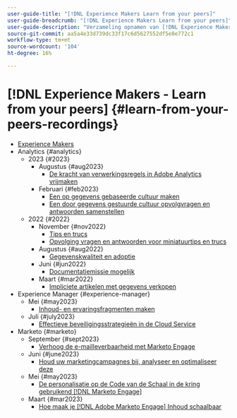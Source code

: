 ```yaml
---
user-guide-title: "[!DNL Experience Makers Learn from your peers]"
user-guide-breadcrumb: "[!DNL Experience Makers Learn from your peers]"
user-guide-description: "Verzameling opnamen van [!DNL Experience Makers Learn from your peers]"
source-git-commit: aa5a4e33d739dc33f17c6d5627552df5e0e772c1
workflow-type: tm+mt
source-wordcount: '104'
ht-degree: 16%

---
```



# [!DNL Experience Makers - Learn from your peers] {#learn-from-your-peers-recordings}

+ [Experience Makers](overview.md)
+ Analytics {#analytics}
   + 2023 {#2023}
      + Augustus {#aug2023}
         + [De kracht van verwerkingsregels in Adobe Analytics vrijmaken](analytics/aug2023/processing-rules.md)
      + Februari {#feb2023}
         + [Een op gegevens gebaseerde cultuur maken](analytics/feb2023/data-driven-culture.md)
         + [Een door gegevens gestuurde cultuur opvolgvragen en antwoorden samenstellen](analytics/feb2023/data-driven-culture-q-and-a.md)
   + 2022 {#2022}
      + November {#nov2022}
         + [Tips en trucs](analytics/nov2022/tips-and-tricks.md)
         + [Opvolging vragen en antwoorden voor miniatuurtips en trucs](analytics/nov2022/tips-and-tricks-q-and-a.md)
      + Augustus {#aug2022}
         + [Gegevenskwaliteit en adoptie](analytics/aug2022/data-quality.md)
      + Juni {#jun2022}
         + [Documentatiemissie mogelijk](analytics/june2022/mission-possible.md)
      + Maart {#mar2022}
         + [Impliciete artikelen met gegevens verkopen](analytics/mar2022/stories-with-data.md)
+ Experience Manager {#experience-manager}
   + Mei {#may2023}
      + [Inhoud- en ervaringsfragmenten maken](experience-manager/may2023/mastering-content-and-experience-fragments.md)
   + Juli {#july2023}
      + [Effectieve beveiligingsstrategieën in de Cloud Service](experience-manager/july2023/effective-security-strategies-in-cloud-service.md)
+ Marketo {#marketo}
   + September {#sept2023}
      + [Verhoog de e-mailleverbaarheid met Marketo Engage](marketo/sept2023/email-deliverability.md)
   + Juni {#june2023}
      + [Houd uw marketingcampagnes bij, analyseer en optimaliseer deze](marketo/june2023/marketing-campaigns.md)
   + Mei {#may2023}
      + [De personalisatie op de Code van de Schaal in de kring gebruikend [!DNL Marketo Engage]](marketo/may2023/personalization-at-scale.md)
   + Maart {#mar2023}
      + [Hoe maak je [!DNL Adobe Marketo Engage] Inhoud schaalbaar](marketo/mar2023/templates-tokens-teamwork.md)
